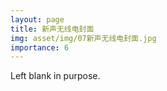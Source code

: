 ```yaml
---
layout: page
title: 新声无线电封面
img: asset/img/07新声无线电封面.jpg
importance: 6
---
```


Left blank in purpose.